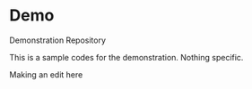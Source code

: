 # Demo
Demonstration Repository

This is a sample codes for the demonstration.
Nothing specific.

Making an edit here
